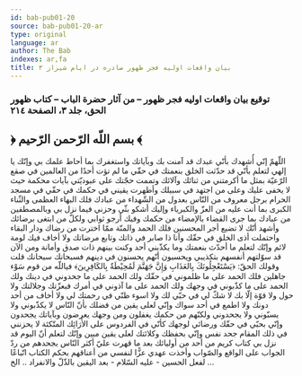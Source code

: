 ```yaml
---
id: bab-pub01-20
source: bab-pub01-20-ar
type: original
language: ar
author: The Bab
indexes: ar,fa
title: بيان واقعات اوليه فجر ظهور صادره در ايام شيراز ٣
---
```

### توقيع بيان واقعات اوليه فجر ظهور – من آثار حضرة الباب – كتاب ظهور الحق، جلد ۳، الصفحة ۲۱٤

## ﴿ بسم اللّه الرّحمن الرّحيم ﴾

اللّهمّ إنّي أُشهدك بأنّي عبدك قد آمنت بك وبآياتك واستغفرك بما أحاط علمك بي وإنّك يا إلهي لتعلم بأنّي قد حدّثت الخلق بنعمتك في حقّي ما لم تؤت أحدًا من العالمين في صقع الرّعيّة بمثل ما أكرمتني من ثنائك وآلائك وتممت حجّتك على عبوديّتي بآيات محكمة حيث لا يخفى عليك وعلى من اجتهد في سبيلك وأظهرت يقيني في حكمك في حقّي في مسجد الحرام برجل معروف من النّاس بعدول من الشّهداء من عبادك فلك البهاء العظمى والثّناء الكبرى بما أنت عليه من العزّ والكبرياء وإليك أشكو بثّي وحزني فيما نزل بي وبالمصطفين من عبادك بما جرى القضاء بالإمضاء من حكمك وفيك أرجو ثوابي ولكلّ من ابتغى برضائك وأشهد أنّك لا تضيع أجر المحسنين فلك الحمد والمنّة ممّا اخترت من رضاك ودار البقاء واحتملت أذى الخلق في حقّك وأنا ذا صابر في ذاتك وتابع مرضاتك ولا أخاف فيك لومة لائم وإنّك لتعلم ما أحدّث بنعمتك وما يكذّبني أحد وكنت بينهم ذات صدق وأمانة ومن الآن قد سوّلتهم أنفسهم بتكذيبي ويحسبون أنّهم يحسنون في دينهم فسبحانك سبحانك قلت وقولك الحقّ: ﴿يَسْتَعْجِلُونَكَ بِالعَذَابِ وَإِنَّ جَهَنَّمَ لَمُحِيْطَةٌ بِالكَافِرِينَ﴾ فياللّه من قوم سَوْء جاهلين فلك الحمد على ما ظلموني في حقّك ولك الحمد على ما جحدوني في دينك ولك الحمد على ما كذّبوني في وجهك ولك الحمد على ما آذوني في أمرك فبعزّتك وجلالتك ولا حول ولا قوّة إلّا بك لا شكّ لي في حبّي لك ولا اسوء ظنّي في رحمتك لي ولا أخاف من أحد دونك ولا اطمع في أحد سواك وإنّي لعلى يقين من فضلك بأنّ النّاس لا يكذّبوني ولا يسبّوني ولا يجحدوني ولكنّهم من حكمك يغفلون ومن وجهك يعرضون وبآياتك يجحدون وإنّي بحبّي في حقّك ورضائي لوجهك كأنّي في الفردوس على الأَرَائِك المتّكئة لا يحزنني في ذلك المقام جحد نفس وإنّي بحفظك وكلائتك لعلى يقين مبين وإنّك لتعلم أنّ اليوم قد نزل بي كتاب كريم من أحد من أوليائك بعد ما قهرت عليّ أكثر النّاس بجحدهم من ردّ الجواب على الواقع والصّواب وأخذت عهدي عزًّا لنفسي من أعناقهم بحكم الكتاب اتّباعًا لفعل الحسين - عليه السّلام - بعد اليقين بالذّلّ والانفراد .. الخ ...